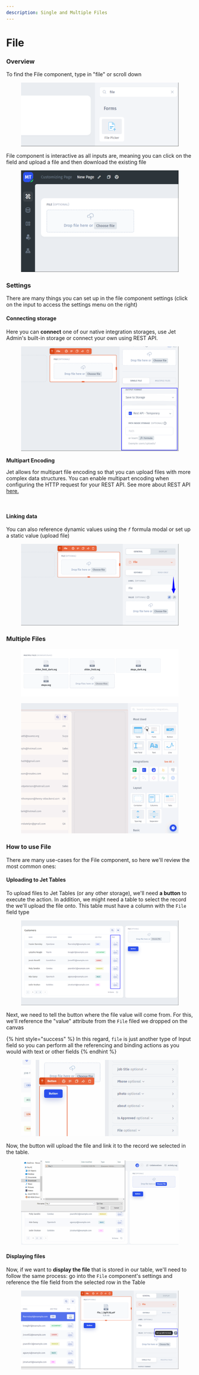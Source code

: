 ```yaml
---
description: Single and Multiple Files
---
```


# File

### Overview

To find the File component, type in "file" or scroll down

<figure><img src="../../../.gitbook/assets/image (6) (1) (2).png" alt=""><figcaption></figcaption></figure>

File component is interactive as all inputs are, meaning you can click on the field and upload a file and then download the existing file

<figure><img src="../../../.gitbook/assets/image (8) (1) (2).png" alt=""><figcaption></figcaption></figure>

###

### Settings

There are many things you can set up in the file component settings (click on the input to access the settings menu on the right)

#### Connecting storage

Here you can **connect** one of our native integration storages, use Jet Admin's built-in storage or connect your own using REST API.

<figure><img src="../../../.gitbook/assets/image (5) (2).png" alt=""><figcaption></figcaption></figure>

**Multipart Encoding**

Jet allows for multipart file encoding so that you can upload files with more complex data structures. You can enable multipart encoding when configuring the HTTP request for your REST API. See more about REST API [here.](https://docs.jetadmin.io/user-guide/integrations/rest-api)

<figure><img src="https://lh3.googleusercontent.com/raRoOwAf4aFVBtv3P5GR3Yx1RlpV7x8HUE9mxPv90oNmPxZABl2EDejajleL36N7oM5jY1osikjoXAlQp9kbMddJTe9Wowf_qZ15tTGdFruFoVrdBC9jbluoDa54Tx3IuMqBPlxfVLRwOUU=s2048" alt=""><figcaption></figcaption></figure>

#### Linking data

You can also reference dynamic values using the _`f`_ formula modal or set up a static value (upload file)&#x20;

<figure><img src="../../../.gitbook/assets/image (7) (2).png" alt=""><figcaption></figcaption></figure>

### Multiple Files

<figure><img src="../../../.gitbook/assets/image (1) (2) (1).png" alt=""><figcaption></figcaption></figure>

<figure><img src="../../../.gitbook/assets/multiplefiles.gif" alt=""><figcaption></figcaption></figure>

### How to use File

There are many use-cases for the File component, so here we'll review the most common ones:

#### Uploading to Jet Tables

To upload files to Jet Tables (or any other storage), we'll need **a button** to execute the action. In addition, we might need a table to select the record the we'll upload the file onto. This table must have a column with the `File` field type

<figure><img src="../../../.gitbook/assets/image (4) (2).png" alt=""><figcaption></figcaption></figure>

Next, we need to tell the button where the file value will come from. For this, we'll reference the "value" attribute from the `File` filed we dropped on the canvas

{% hint style="success" %}
In this regard, `file` is just another type of Input field so you can perform all the referencing and binding actions as you would with text or other fields
{% endhint %}

<figure><img src="../../../.gitbook/assets/SRzgxdr.gif" alt=""><figcaption></figcaption></figure>

Now, the button will upload the file and link it to the record we selected in the table.

<figure><img src="../../../.gitbook/assets/xcfjgvuh.gif" alt=""><figcaption></figcaption></figure>

#### Displaying files

Now, if we want to **display the file** that is stored in our table, we'll need to follow the same process: go into the `File` component's settings and reference the file field from the selected row in the Table

<figure><img src="../../../.gitbook/assets/image (9) (1) (2).png" alt=""><figcaption></figcaption></figure>
